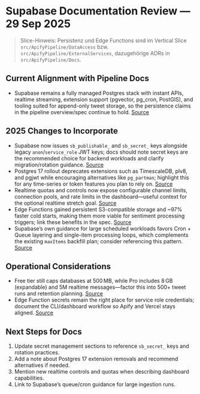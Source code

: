 # Supabase Documentation Review — 29 Sep 2025

> Slice-Hinweis: Persistenz und Edge Functions sind im Vertical Slice `src/ApifyPipeline/DataAccess` bzw. `src/ApifyPipeline/ExternalServices`, dazugehörige ADRs in `src/ApifyPipeline/Docs`.

## Current Alignment with Pipeline Docs
- Supabase remains a fully managed Postgres stack with instant APIs, realtime streaming, extension support (pgvector, pg_cron, PostGIS), and tooling suited for append-only tweet storage, so the persistence claims in the pipeline overview/spec continue to hold. [Source](https://supabase.com/docs/guides/database/overview)

## 2025 Changes to Incorporate
- Supabase now issues `sb_publishable_` and `sb_secret_` keys alongside legacy `anon`/`service_role` JWT keys; docs should note secret keys are the recommended choice for backend workloads and clarify migration/rotation guidance. [Source](https://supabase.com/docs/guides/api/api-keys)
- Postgres 17 rollout deprecates extensions such as TimescaleDB, plv8, and pgjwt while encouraging alternatives like `pg_partman`; highlight this for any time-series or token features you plan to rely on. [Source](https://supabase.com/changelog)
- Realtime quotas and controls now expose configurable channel limits, connection pools, and rate limits in the dashboard—useful context for the optional realtime stretch goal. [Source](https://supabase.com/changelog)
- Edge Functions gained persistent S3-compatible storage and ~97% faster cold starts, making them more viable for sentiment processing triggers; link these benefits in the spec. [Source](https://supabase.com/blog/persistent-storage-for-faster-edge-functions)
- Supabase’s own guidance for large scheduled workloads favors Cron + Queue layering and single-item processing loops, which complements the existing `maxItems` backfill plan; consider referencing this pattern. [Source](https://supabase.com/blog/processing-large-jobs-with-edge-functions)

## Operational Considerations
- Free tier still caps databases at 500 MB, while Pro includes 8 GB (expandable) and 5M realtime messages—factor this into 500+ tweet runs and retention planning. [Source](https://supabase.com/pricing)
- Edge Function secrets remain the right place for service role credentials; document the CLI/dashboard workflow so Apify and Vercel stays aligned. [Source](https://supabase.com/docs/guides/functions/secrets)

## Next Steps for Docs
1. Update secret management sections to reference `sb_secret_` keys and rotation practices.
2. Add a note about Postgres 17 extension removals and recommend alternatives if needed.
3. Mention new realtime controls and quotas when describing dashboard capabilities.
4. Link to Supabase’s queue/cron guidance for large ingestion runs.
